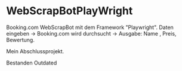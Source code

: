 # WebScrapBotPlayWright
Booking.com WebScrapBot mit dem Framework "Playwright".
Daten eingeben -> Booking.com wird durchsucht -> Ausgabe: Name , Preis, Bewertung.

Mein Abschlussprojekt.

Bestanden
Outdated